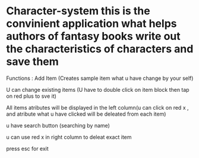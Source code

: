 # Character-system this is the convinient application what helps authors of fantasy books write out the characteristics of characters and save them


Functions :
  Add Item (Creates sample item what u have change by your self)
  
  U can change existing items (U have to double click on item block then tap on red plus to sve it)
  
  All items atributes will be displayed in the left column(u can click on red x , and atribute what u have clicked will be deleated from each item)
  
  u have search button (searching by name)
  
  u can use red x in right column to deleat exact item
  
  press esc for exit
